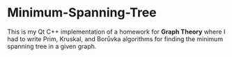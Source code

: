 # Minimum-Spanning-Tree

This is my Qt C++ implementation of a homework for __Graph Theory__ where I had to write Prim, Kruskal, and Borůvka algorithms for finding the minimum spanning tree in a given graph.
